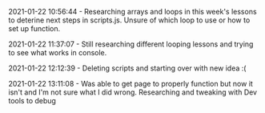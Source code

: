 2021-01-22 10:56:44 - Researching arrays and loops in this week's lessons to deterine next steps in scripts.js. Unsure of which loop to use or how to set up function.

2021-01-22 11:37:07 - Still researching different looping lessons and trying to see what works in console. 

2021-01-22 12:12:39 - Deleting scripts and starting over with new idea :(

  2021-01-22 13:11:08 - Was able to get page to properly function but now it isn't and I'm not sure what I did wrong. Researching and tweaking with Dev tools to debug